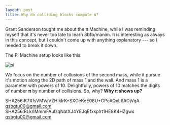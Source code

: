 ```yaml
---
layout: post
title: Why do colliding blocks compute π?
---
```


Grant Sanderson tought me about the π Machine, while I was reminding myself that it's never too late to learn 3b1b/manim. π is interesting as always in this concept, but I couldn't come up with anything explanatory --- so I needed to break it down.

The Pi Machine setup looks like this:

![pi](/myblog/images/pi.png)

We focus on the number of collusions of the second mass, while it pursue it's motion along the 2D path of mass 1 and the wall. And mass 1 is a parameter with powers of 10. Delightfully, powers of 10 matches the digits of number __π__ by number of collisions. So, why? __Why π shows up?__

SHA256:K7XfsVMVaVZHIkIrK+SXGeKeE08U+GPcAQxL6AOjVqA qsbgtu00@gmail.com
SHA256:RLk/lMmmFAulzqNatXJ4YEJqEfxkplrt1HE8K4HZgws qsbgtu00@gmail.com
